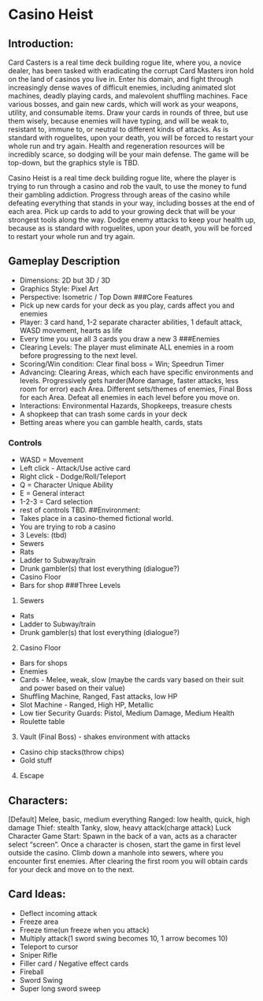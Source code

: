 # Casino Heist
## Introduction:
 Card Casters is a real time deck building rogue lite, where you, a novice dealer, has been tasked with eradicating the corrupt Card Masters iron hold on the land of casinos you live in. Enter his domain, and fight through increasingly dense waves of difficult enemies, including animated slot machines, deadly playing cards, and malevolent shuffling machines. Face various bosses, and gain new cards, which will work as your weapons, utility, and consumable items. Draw your cards in rounds of three, but use them wisely, because enemies will have typing, and will be weak to, resistant to, immune to, or neutral to different kinds of attacks. As is standard with roguelites, upon your death, you will be forced to restart your whole run and try again. Health and regeneration resources will be incredibly scarce, so dodging will be your main defense. The game will be top-down, but the graphics style is TBD.

Casino Heist is a real time deck building rogue lite, where the player is trying to run through a casino and rob the vault, to use the money to fund their gambling addiction. Progress through areas of the casino while defeating everything that stands in your way, including bosses at the end of each area. Pick up cards to add to your growing deck that will be your strongest tools along the way. Dodge enemy attacks to keep your health up, because as is standard with roguelites, upon your death, you will be forced to restart your whole run and try again. 

## Gameplay Description
- Dimensions: 2D but 3D / 3D
- Graphics Style: Pixel Art 
- Perspective: Isometric / Top Down
###Core Features
- Pick up new cards for your deck as you play, cards affect you and enemies
- Player: 3 card hand, 1-2 separate character abilities, 1 default attack, WASD movement, hearts as life
- Every time you use all 3 cards you draw a new 3
###Enemies
- Clearing Levels: The player must eliminate ALL enemies in a room before progressing to the next level.
- Scoring/Win condition: Clear final boss = Win; Speedrun Timer
- Advancing: Clearing Areas, which each have specific environments and levels. Progressively gets harder(More damage, faster attacks, less room for error) each Area. Different sets/themes of enemies, Final Boss for each Area. Defeat all enemies in each level before you move on. 
- Interactions: Environmental Hazards, Shopkeeps, treasure chests
- A shopkeep that can trash some cards in your deck
- Betting areas where you can gamble health, cards, stats

### Controls
 - WASD = Movement
 - Left click - Attack/Use active card
 - Right click - Dodge/Roll/Teleport
 - Q = Character Unique Ability
 - E = General interact
 - 1-2-3 = Card selection
 - rest of controls TBD.
##Environment: 
 - Takes place in a casino-themed fictional world.
 - You are trying to rob a casino
 - 3 Levels: (tbd)
 - Sewers
 - Rats
 - Ladder to Subway/train
 - Drunk gambler(s) that lost everything (dialogue?)
 - Casino Floor
 - Bars for shop
###Three Levels
1. Sewers
  - Rats
  - Ladder to Subway/train
  - Drunk gambler(s) that lost everything (dialogue?)
2. Casino Floor
  - Bars for shops
  - Enemies
   - Cards - Melee, weak, slow (maybe the cards vary based on their suit and power based on their value)
   - Shuffling Machine, Ranged, Fast attacks, low HP
   - Slot Machine - Ranged, High HP, Metallic
   - Low tier Security Guards: Pistol, Medium Damage, Medium Health
   - Roulette table
3. Vault (Final Boss) - shakes environment with attacks
  - Casino chip stacks(throw chips)
  - Gold stuff
4. Escape 

## Characters: 
[Default] Melee, basic, medium everything
Ranged: low health, quick, high damage
Thief: stealth
Tanky, slow, heavy attack(charge attack)
Luck Character 
Game Start:
Spawn in the back of a van, acts as a character select “screen”. Once a character is chosen, start the game in first level outside the casino. Climb down a manhole into sewers, where you encounter first enemies. After clearing the first room you will obtain cards for your deck and move on to the next. 




## Card Ideas:
- Deflect incoming attack
- Freeze area
- Freeze time(un freeze when you attack)
- Multiply attack(1 sword swing becomes 10, 1 arrow becomes 10)
- Teleport to cursor
- Sniper Rifle
- Filler card / Negative effect cards
- Fireball
- Sword Swing
- Super long sword sweep
